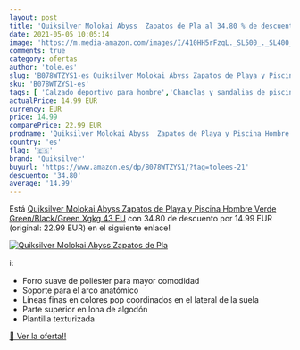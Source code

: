 ```yaml
---
layout: post
title: 'Quiksilver Molokai Abyss  Zapatos de Pla al 34.80 % de descuento'
date: 2021-05-05 10:05:14
image: 'https://m.media-amazon.com/images/I/410HH5rFzqL._SL500_._SL400_.jpg'
comments: true
category: ofertas
author: 'tole.es'
slug: 'B078WTZYS1-es Quiksilver Molokai Abyss Zapatos de Playa y Piscina Hombre...'
sku: 'B078WTZYS1-es'
tags: [ 'Calzado deportivo para hombre','Chanclas y sandalias de piscina para hombre','Zapatillas y calzado deportivo para hombre','Zapatos','Zapatos para hombre','Zapatos y complementos','quiksilver','zapatos', ]
actualPrice: 14.99 EUR
currency: EUR
price: 14.99
comparePrice: 22.99 EUR
prodname: 'Quiksilver Molokai Abyss  Zapatos de Playa y Piscina Hombre  Verde  Green/Black/Green Xgkg   43 EU'
country: 'es'
flag: '🇪🇸'
brand: 'Quiksilver'
buyurl: 'https://www.amazon.es/dp/B078WTZYS1/?tag=tolees-21'
descuento: '34.80'
average: '14.99'
---
```


Está [Quiksilver Molokai Abyss  Zapatos de Playa y Piscina Hombre  Verde  Green/Black/Green Xgkg   43 EU](https://www.amazon.es/dp/B078WTZYS1/?tag=tolees-21) con 34.80 de descuento por 14.99 EUR (original: 22.99 EUR) en el siguiente enlace!

[![Quiksilver Molokai Abyss  Zapatos de Pla](https://m.media-amazon.com/images/I/410HH5rFzqL._SL500_._SL400_.jpg)](https://www.amazon.es/dp/B078WTZYS1/?tag=tolees-21)

ℹ️:

- Forro suave de poliéster para mayor comodidad
- Soporte para el arco anatómico
- Líneas finas en colores pop coordinados en el lateral de la suela
- Parte superior en lona de algodón
- Plantilla texturizada

[🛒 Ver la oferta!!](https://www.amazon.es/dp/B078WTZYS1/?tag=tolees-21)
